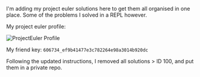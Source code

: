 I'm adding my project euler solutions here to get them all organised in one 
place. Some of the problems I solved in a REPL however.

My project euler profile:

![ProjectEuler Profile](http://projecteuler.net/profile/iandioch.png)

My friend key:
`606734_ef9b41477e3c782264e98a3014b920dc`

Following the updated instructions, I removed all solutions > ID 100, and put
them in a private repo.
